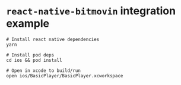 # `react-native-bitmovin` integration example

```
# Install react native dependencies
yarn

# Install pod deps
cd ios && pod install

# Open in xcode to build/run
open ios/BasicPlayer/BasicPlayer.xcworkspace
```
